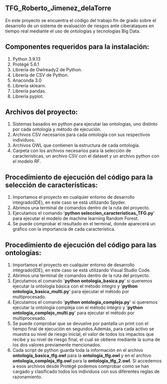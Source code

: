## TFG_Roberto_Jimenez_delaTorre
En este proyecto se encuentra el código del trabajo fin de grado sobre el desarrollo de un sistema de evaluación de riesgos ante ciberataques en tiempo real mediante el uso de ontologías y tecnologías Big Data.
## Componentes requeridos para la instalación:
1. Python 3.9.13
2. Protégé 5.6.1
3. Librería de Owlready2 de Python.
4. Librería de CSV de Python.
5. Anaconda 3.0
6. Librería sklearn.
7. Librería pandas.
8. Librería pyplot.
## Archivos del proyecto:
1. Sistemas basados en python para ejecutar las ontologías, uno distinto por cada ontología y método de ejecución.
2. Archivos CSV necesarios para cada ontología con sus respectivos individuos.
3. Archivos OWL que contienen la estructura de cada ontología.
4. Carpeta con los archivos necesarios para la selección de características, un archivo CSV con el dataset y un archivo python con el modelo RF.
## Procedimiento de ejecución del código para la selección de características:
1. Importamos el proyecto en cualquier entorno de desarrollo integrado(IDE), en este caso se está utilizando Spyder.
2. Abrimos una terminal de comandos dentro de la ruta del proyecto.
3. Ejecutamos el comando '**python seleccion_caracteristicas_TFG.py**' para ejecutar el modelo de machine learning Random Forest.
4. Se puede comprobar el resultado en el terminal, donde aparecerá un gráfico con la importancia de cada característica.
## Procedimiento de ejecución del código para las ontologías:
1. Importamos el proyecto en cualquier entorno de desarrollo integrado(IDE), en este caso se está utilizando Visual Studio Code. 
3. Abrimos una terminal de comandos dentro de la ruta del proyecto.
4. Ejecutamos el comando '**python ontologia_basica.py**' si queremos ejecutar la ontología básica con el método íntegro y '**python ontologia_basica_multi.py**' para ejecutar el método por multiprocesado.
5. Ejecutamos el comando '**python ontologia_compleja.py**' si queremos ejecutar la ontología compleja con el método íntegro y '**python ontologia_complejo_multi.py**' para ejecutar el método por multiprocesado.
6. Se puede comprobar que se devuelve por pantalla un print con el tiempo final de ejecución en segundos.Además, para cada activo se muestra su nivel de riesgo   inicial, el valor de todos los impactos que recibe y su nivel de riesgo final, el cual se obtiene mediante la suma de los dos valores previamente mencionados.
7. Cada script de python guarda toda la información en el archivo **ontología_basica_tfg.owl** para la **ontologia_tfg.owl** y en el archivo **ontologia_compleja_tfg.owl** para la **ontologia_tfg_2.owl**. Si accedemos a esos archivos desde Protégé podemos comprobar como se han cargado y clasificado todos los individuos con sus diferentes reglas de razonamiento. 
